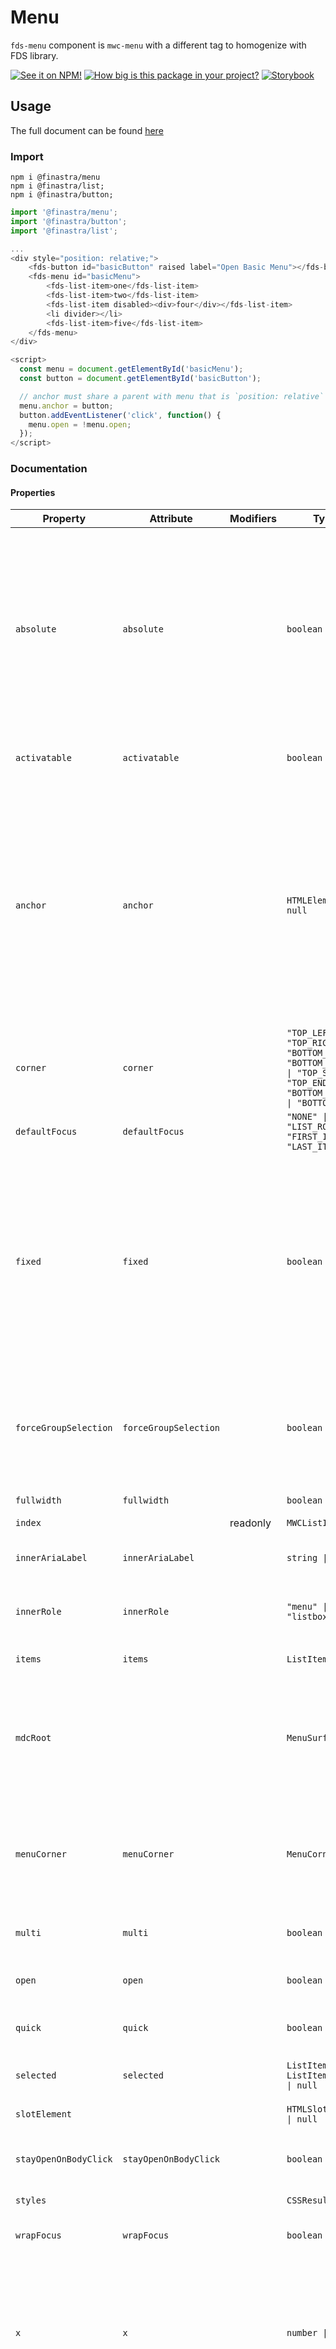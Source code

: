 # Menu
`fds-menu` component is `mwc-menu` with a different tag to homogenize with FDS library. 

[![See it on NPM!](https://img.shields.io/npm/v/@finastra/menu?style=for-the-badge)](https://www.npmjs.com/package/@finastra/menu)
[![How big is this package in your project?](https://img.shields.io/bundlephobia/minzip/@finastra/menu?style=for-the-badge)](https://bundlephobia.com/result?p=@finastra/menu')
[![Storybook](https://shields.io/badge/-Play%20with%20this%20web%20component-2a0481?logo=storybook&style=for-the-badge)](https://finastra.github.io/finastra-design-system/?path=/story/navigation-menu--default)

## Usage

The full document can be found [here](https://github.com/material-components/material-web/tree/mwc/packages/menu) 


### Import

```
npm i @finastra/menu
npm i @finastra/list;
npm i @finastra/button;

```

```ts
import '@finastra/menu';
import '@finastra/button';
import '@finastra/list';

...
<div style="position: relative;">
    <fds-button id="basicButton" raised label="Open Basic Menu"></fds-button>
    <fds-menu id="basicMenu">
        <fds-list-item>one</fds-list-item>
        <fds-list-item>two</fds-list-item>
        <fds-list-item disabled><div>four</div></fds-list-item>
        <li divider></li>
        <fds-list-item>five</fds-list-item>
    </fds-menu>
</div>

<script>
  const menu = document.getElementById('basicMenu');
  const button = document.getElementById('basicButton');

  // anchor must share a parent with menu that is `position: relative`
  menu.anchor = button;  
  button.addEventListener('click', function() {
    menu.open = !menu.open;
  });
</script>

```


### Documentation
<!-- DOC -->
#### Properties

| Property              | Attribute             | Modifiers | Type                                             | Default                | Description                                      |
|-----------------------|-----------------------|-----------|--------------------------------------------------|------------------------|--------------------------------------------------|
| `absolute`            | `absolute`            |           | `boolean`                                        | false                  | Makes the menu's position absolute which will be relative to whichever ancestor has position:relative. Setting x and y will modify the menu's left and top. Setting anchor will attempt to position the menu to the anchor. |
| `activatable`         | `activatable`         |           | `boolean`                                        | false                  | Proxies to mwc-list's activatable property.      |
| `anchor`              | `anchor`              |           | `HTMLElement \| null`                            | null                   | Determines from which element the floating menu should calculate sizing and position offsets. In the default case, both mwc-menu and the anchor should share a parent with position:relative. Changing anchor typically requires absolute or fixed. |
| `corner`              | `corner`              |           | `"TOP_LEFT" \| "TOP_RIGHT" \| "BOTTOM_LEFT" \| "BOTTOM_RIGHT" \| "TOP_START" \| "TOP_END" \| "BOTTOM_START" \| "BOTTOM_END"` | "TOP_START"            | Corner of the anchor from which the menu should position itself. |
| `defaultFocus`        | `defaultFocus`        |           | `"NONE" \| "LIST_ROOT" \| "FIRST_ITEM" \| "LAST_ITEM"` | "LIST_ROOT"            | Item to focus upon menu open.                    |
| `fixed`               | `fixed`               |           | `boolean`                                        | false                  | Makes the menu's position fixed which will be relative to the window. Setting x and y will modify the menu's left and top. Setting anchor will attempt to position the menu to the anchor's immediate position before opening. |
| `forceGroupSelection` | `forceGroupSelection` |           | `boolean`                                        | false                  | Forces a menu group to have a selected item by preventing deselection of menu items in menu groups via user interaction. |
| `fullwidth`           | `fullwidth`           |           | `boolean`                                        | false                  | Sets surface width to 100%.                      |
| `index`               |                       | readonly  | `MWCListIndex`                                   |                        |                                                  |
| `innerAriaLabel`      | `innerAriaLabel`      |           | `string \| null`                                 | null                   | Proxies to mwc-list's innerAriaLabel property.   |
| `innerRole`           | `innerRole`           |           | `"menu" \| "listbox"`                            | "menu"                 | Proxies to mwc-list's innerRole property.        |
| `items`               | `items`               |           | `ListItemBase[]`                                 | "[]"                   | Proxies to mwc-list's index property.            |
| `mdcRoot`             |                       |           | `MenuSurface`                                    |                        | Root element for MDC Foundation usage.<br /><br />Define in your component with the `@query` decorator |
| `menuCorner`          | `menuCorner`          |           | `MenuCorner`                                     | "START"                | Horizontal corner of the menu from which the menu should position itself. NOTE: Only horizontal corners are supported. |
| `multi`               | `multi`               |           | `boolean`                                        | false                  | Proxies to mwc-list's multi property.            |
| `open`                | `open`                |           | `boolean`                                        | false                  | Whether the menu should open and display.        |
| `quick`               | `quick`               |           | `boolean`                                        | false                  | Whether to skip the opening animation.           |
| `selected`            | `selected`            |           | `ListItemBase \| ListItemBase[] \| null`         | null                   | Proxies to mwc-list's selected property.         |
| `slotElement`         |                       |           | `HTMLSlotElement \| null`                        |                        |                                                  |
| `stayOpenOnBodyClick` | `stayOpenOnBodyClick` |           | `boolean`                                        | false                  | Prevents the menu from closing when clicking outside the menu. |
| `styles`              |                       |           | `CSSResult[]`                                    | ["baseStyle","styles"] |                                                  |
| `wrapFocus`           | `wrapFocus`           |           | `boolean`                                        | false                  | Proxies to mwc-list's wrapFocus property.        |
| `x`                   | `x`                   |           | `number \| null`                                 | null                   | Sets horizontal position when absolute. When given an anchor, sets horizontal position relative to anchor at given corner. Requires y not to be null. |
| `y`                   | `y`                   |           | `number \| null`                                 | null                   | Sets vertical position when absolute. When given an anchor, sets vertical position relative to anchor at given corner. Requires x not to be null. |

#### Methods

| Method                | Type                                         |
|-----------------------|----------------------------------------------|
| `click`               | `(): void`                                   |
| `close`               | `(): void`                                   |
| `focusItemAtIndex`    | `(index: number): void`                      |
| `getFocusedItemIndex` | `(): number`                                 |
| `layout`              | `(updateItems?: boolean \| undefined): void` |
| `select`              | `(index: MWCListIndex): void`                |
| `show`                | `(): void`                                   |

#### Events

| Event           | Type             |
|-----------------|------------------|
| `action`        | `ActionDetail`   |
| `closed`        |                  |
| `items-updated` |                  |
| `opened`        |                  |
| `selected`      | `SelectedDetail` |

#### CSS Custom Properties

| Property                 | Default              | Description                                   |
|--------------------------|----------------------|-----------------------------------------------|
| `--fds-menu-item-height` | "48px"               | Height of single-line list-items in the menu. |
| `--fds-menu-max-height`  | "calc(100vh - 32px)" | Menu max-height.                              |
| `--fds-menu-max-width`   | "calc(100vw - 32px)" | Menu max-width.                               |
| `--fds-menu-min-width`   | "112px"              | Menu min-width.                               |
| `--fds-menu-z-index`     | 8                    | Z-index of the popup menu surface.            |
<!-- /DOC -->